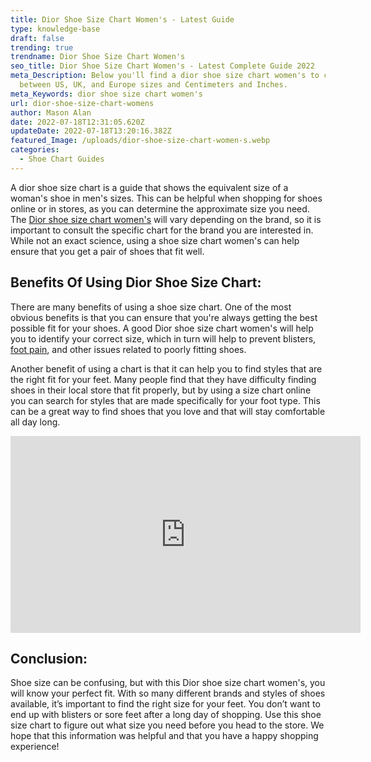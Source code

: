 ```yaml
---
title: Dior Shoe Size Chart Women's - Latest Guide
type: knowledge-base
draft: false
trending: true
trendname: Dior Shoe Size Chart Women's
seo_title: Dior Shoe Size Chart Women's - Latest Complete Guide 2022
meta_Description: Below you'll find a dior shoe size chart women's to convert
  between US, UK, and Europe sizes and Centimeters and Inches.
meta_Keywords: dior shoe size chart women's
url: dior-shoe-size-chart-womens
author: Mason Alan
date: 2022-07-18T12:31:05.620Z
updateDate: 2022-07-18T13:20:16.382Z
featured_Image: /uploads/dior-shoe-size-chart-women-s.webp
categories:
  - Shoe Chart Guides
---
```

A dior shoe size chart is a guide that shows the equivalent size of a woman's shoe in men's sizes. This can be helpful when shopping for shoes online or in stores, as you can determine the approximate size you need. The <a href="https://shoesspy.com/dior-shoe-size-chart-women's/" target="_blank" rel="noopener">Dior shoe size chart women's</a> will vary depending on the brand, so it is important to consult the specific chart for the brand you are interested in. While not an exact science, using a shoe size chart women's can help ensure that you get a pair of shoes that fit well.

## **Benefits Of Using Dior Shoe Size Chart:**

There are many benefits of using a shoe size chart. One of the most obvious benefits is that you can ensure that you're always getting the best possible fit for your shoes. A good Dior shoe size chart women's will help you to identify your correct size, which in turn will help to prevent blisters, <a href="https://www.braceability.com/blogs/info/ball-of-foot-pain?gclid=Cj0KCQjwidSWBhDdARIsAIoTVb2aHGPb7P1HKCxKsyBQSLHIj6l06yaLRAZhQa-E1AC5UkdgkCVVQmYaAmhLEALw_wcB" target="_blank" rel="nofollow" rel="noopener">foot pain</a>, and other issues related to poorly fitting shoes. 

Another benefit of using a chart is that it can help you to find styles that are the right fit for your feet. Many people find that they have difficulty finding shoes in their local store that fit properly, but by using a size chart online you can search for styles that are made specifically for your foot type. This can be a great way to find shoes that you love and that will stay comfortable all day long.

<iframe width="560" height="315" src="https://www.youtube.com/embed/n4-Q24a3DEM" title="YouTube video player" frameborder="0" allow="accelerometer; autoplay; clipboard-write; encrypted-media; gyroscope; picture-in-picture" allowfullscreen></iframe>

## **Conclusion:**

Shoe size can be confusing, but with this Dior shoe size chart women's, you will know your perfect fit. With so many different brands and styles of shoes available, it’s important to find the right size for your feet. You don’t want to end up with blisters or sore feet after a long day of shopping. Use this shoe size chart to figure out what size you need before you head to the store. We hope that this information was helpful and that you have a happy shopping experience!
